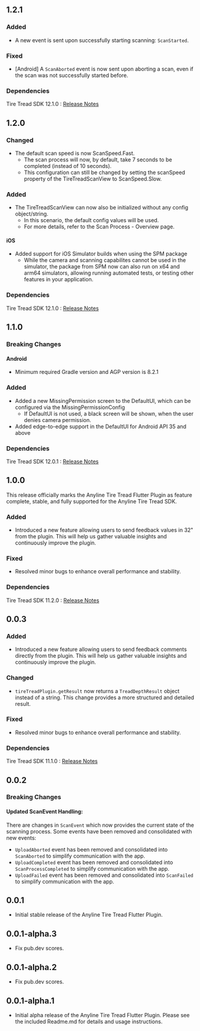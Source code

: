 ## 1.2.1

### Added

* A new event is sent upon successfully starting scanning: `ScanStarted`.

### Fixed

* [Android] A `ScanAborted` event is now sent upon aborting a scan, even if the scan was not successfully started before.

### Dependencies

Tire Tread SDK 12.1.0 : [Release Notes](https://documentation.anyline.com/tiretreadsdk-component/latest/release-notes.html#12-1-0-2025-04-23)


## 1.2.0

### Changed
- The default scan speed is now ScanSpeed.Fast. 
  - The scan process will now, by default, take 7 seconds to be completed (instead of 10 seconds). 
  - This configuration can still be changed by setting the scanSpeed property of the TireTreadScanView to ScanSpeed.Slow.

### Added
- The TireTreadScanView can now also be initialized without any config object/string.
  - In this scenario, the default config values will be used. 
  - For more details, refer to the Scan Process - Overview page.

#### iOS
- Added support for iOS Simulator builds when using the SPM package
  - While the camera and scanning capabilites cannot be used in the simulator, the package from SPM now can also run on x64 and arm64 simulators, allowing running automated tests, or testing other features in your application.

### Dependencies

Tire Tread SDK 12.1.0 : [Release Notes](https://documentation.anyline.com/tiretreadsdk-component/latest/release-notes.html#12-1-0-2025-04-23)

## 1.1.0

### Breaking Changes

#### Android

- Minimum required Gradle version and AGP version is 8.2.1

### Added
- Added a new MissingPermission screen to the DefaultUI, which can be configured via the MissingPermissionConfig
    - If DefaultUI is not used, a black screen will be shown, when the user denies camera permission.
- Added edge-to-edge support in the DefaultUI for Android API 35 and above

### Dependencies

Tire Tread SDK 12.0.1 : [Release Notes](https://documentation.anyline.com/tiretreadsdk-component/latest/release-notes.html#12-0-1-2025-04-07)


## 1.0.0

This release officially marks the Anyline Tire Tread Flutter Plugin as feature complete, stable, and fully supported for the Anyline Tire Tread SDK.

### Added

- Introduced a new feature allowing users to send feedback values in 32" from the plugin. This will help us gather valuable insights and continuously improve the plugin.

### Fixed

- Resolved minor bugs to enhance overall performance and stability.

### Dependencies

Tire Tread SDK 11.2.0 : [Release Notes](https://documentation.anyline.com/tiretreadsdk-component/latest/release-notes.html#11-2-0-2025-02-28)

## 0.0.3

### Added

- Introduced a new feature allowing users to send feedback comments directly from the plugin. This will help us gather valuable insights and continuously improve the plugin.

### Changed

- `tireTreadPlugin.getResult` now returns a `TreadDepthResult` object instead of a string. This change provides a more structured and detailed result.

### Fixed

- Resolved minor bugs to enhance overall performance and stability.

### Dependencies

Tire Tread SDK 11.1.0 : [Release Notes](https://documentation.anyline.com/tiretreadsdk-component/latest/release-notes.html#11-1-0-2025-02-13)

## 0.0.2

### Breaking Changes

#### Updated ScanEvent Handling:

There are changes in `ScanEvent` which now provides the current state of the scanning process. Some events have been removed and consolidated with new events:

* `UploadAborted` event has been removed and consolidated into `ScanAborted` to simplify communication with the app.
* `UploadCompleted` event has been removed and consolidated into `ScanProcessCompleted` to simplify communication with the app.
* `UploadFailed` event has been removed and consolidated into `ScanFailed` to simplify communication with the app.

## 0.0.1

* Initial stable release of the Anyline Tire Tread Flutter Plugin.

## 0.0.1-alpha.3

* Fix pub.dev scores.

## 0.0.1-alpha.2

* Fix pub.dev scores.

## 0.0.1-alpha.1

* Initial alpha release of the Anyline Tire Tread Flutter Plugin. Please see the included Readme.md for details and usage instructions.
